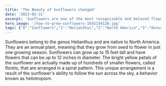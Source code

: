```yaml
---
title: 'The Beauty of Sunflowers changed'
date: '2023-03-31'
excerpt: 'Sunflowers are one of the most recognizable and beloved flowers in the world. With their bright yellow petals and cheerful disposition, they are a symbol of happiness and hope.'
hero_image: '/how-to-grow-sunflowers-1655154120.jpg'
tags: {"0":"Sunflowers","1":"Helianthus","2":"North America","3":"Annual","4":"Versatile","5":"Garden","6":"Cut Flowers","7":"Wildlife.","":"Sunflowers, Helianthus, North America, Annual, Versatile, Garden, Cut Flowers, Wildlife."}
---
```



Sunflowers belong to the genus Helianthus and are native to North America. They are an annual plant, meaning that they grow from seed to flower in just one growing season. Sunflowers can grow up to 15 feet tall and have flowers that can be up to 12 inches in diameter. The bright yellow petals of the sunflower are actually made up of hundreds of smaller flowers, called florets, that are arranged in a spiral pattern. This unique arrangement is a result of the sunflower's ability to follow the sun across the sky, a behavior known as heliotropism.


